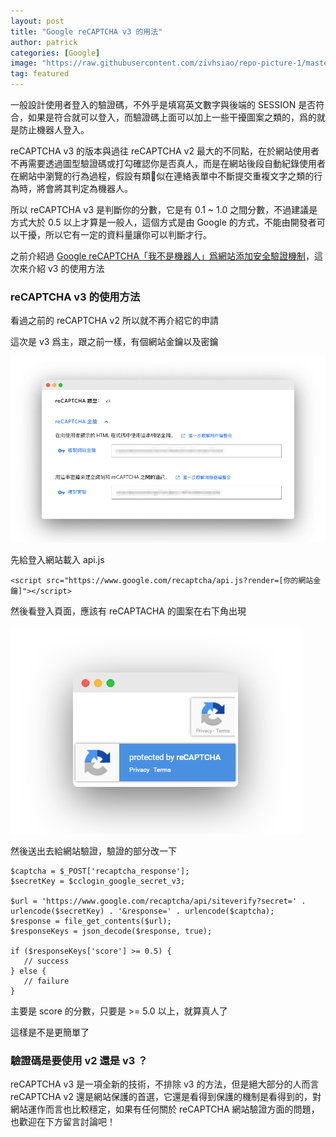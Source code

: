 ```yaml
---
layout: post
title: "Google reCAPTCHA v3 的用法"
author: patrick
categories: [Google]
image: "https://raw.githubusercontent.com/zivhsiao/repo-picture-1/master/images/google_v3/reCAPTCHA_v3_1.png"  
tag: featured
---
```


一般設計使用者登入的驗證碼，不外乎是填寫英文數字與後端的 SESSION 是否符合，如果是符合就可以登入，而驗證碼上面可以加上一些干擾圖案之類的，爲的就是防止機器人登入。

reCAPTCHA v3 的版本與過往 reCAPTCHA v2 最大的不同點，在於網站使用者不再需要透過圖型驗證碼或打勾確認你是否真人，而是在網站後段自動紀錄使用者在網站中瀏覽的行為過程，假設有類似在連絡表單中不斷提交重複文字之類的行為時，將會將其判定為機器人。

所以 reCAPTCHA v3 是判斷你的分數，它是有 0.1 ~ 1.0 之間分數，不過建議是方式大於 0.5 以上才算是一般人，這個方式是由 Google 的方式，不能由開發者可以干擾，所以它有一定的資料量讓你可以判斷才行。

之前介紹過 [Google reCAPTCHA「我不是機器人」爲網站添加安全驗證機制](https://www.prgpress.com/Google-reCAPTCHA-wo-bu-shi-ji-qi-ren-wei-wang-zhan-tian-jia-an-quan-yan-zheng-ji-zhi/)，這次來介紹 v3 的使用方法 

### reCAPTCHA v3 的使用方法

看過之前的 reCAPTCHA v2 所以就不再介紹它的申請

這次是 v3 爲主，跟之前一樣，有個網站金鑰以及密鑰

![reCAPTCHA v3](https://raw.githubusercontent.com/zivhsiao/repo-picture-1/master/images/google_v3/google_v3_validate.png)

先給登入網站載入 api.js

```
<script src="https://www.google.com/recaptcha/api.js?render=[你的網站金鑰]"></script>
```

然後看登入頁面，應該有 reCAPTACHA 的圖案在右下角出現

 ![reCAPTCHA v3](https://raw.githubusercontent.com/zivhsiao/repo-picture-1/master/images/google_v3/reCAPTCHA_v3.png)
 
然後送出去給網站驗證，驗證的部分改一下

```
$captcha = $_POST['recaptcha_response'];
$secretKey = $cclogin_google_secret_v3;

$url = 'https://www.google.com/recaptcha/api/siteverify?secret=' . urlencode($secretKey) . '&response=' . urlencode($captcha);
$response = file_get_contents($url);
$responseKeys = json_decode($response, true);

if ($responseKeys['score'] >= 0.5) {
   // success
} else {
   // failure
}
```

主要是 score 的分數，只要是 >= 5.0 以上，就算真人了

這樣是不是更簡單了

### 驗證碼是要使用 v2 還是 v3 ？

reCAPTCHA v3 是一項全新的技術，不排除 v3 的方法，但是絕大部分的人而言 reCAPTCHA v2 還是網站保護的首選，它還是看得到保護的機制是看得到的，對網站運作而言也比較穩定，如果有任何關於 reCAPTCHA 網站驗證方面的問題，也歡迎在下方留言討論吧！
